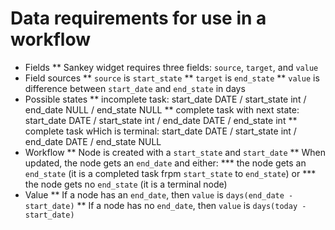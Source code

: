 # Data requirements for use in a workflow
* Fields
** Sankey widget requires three fields: `source`, `target`, and `value`
* Field sources
** `source` is `start_state`
** `target` is `end_state`
** `value` is difference between `start_date` and `end_state` in days
* Possible states
** incomplete task: start_date DATE / start_state int / end_date NULL / end_state NULL
** complete task with next state: start_date DATE / start_state int / end_date DATE / end_state int
** complete task wHich is terminal: start_date DATE / start_state int / end_date DATE / end_state NULL
* Workflow
** Node is created with a `start_state` and `start_date`
** When updated, the node gets an `end_date` and either:
*** the node gets an `end_state` (it is a completed task frpm `start_state` to `end_state`) or
*** the node gets no `end_state` (it is a terminal node)
* Value
** If a node has an `end_date`, then `value` is `days(end_date - start_date)`
** If a node has no `end_date`, then `value` is `days(today - start_date)`
